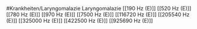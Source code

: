 #Krankheiten/Laryngomalazie
Laryngomalazie
[[190 Hz (E)]]
[[520 Hz (E)]]
[[780 Hz (E)]]
[[970 Hz (E)]]
[[7500 Hz (E)]]
[[116720 Hz (E)]]
[[205540 Hz (E)]]
[[325000 Hz (E)]]
[[422500 Hz (E)]]
[[925690 Hz (E)]]